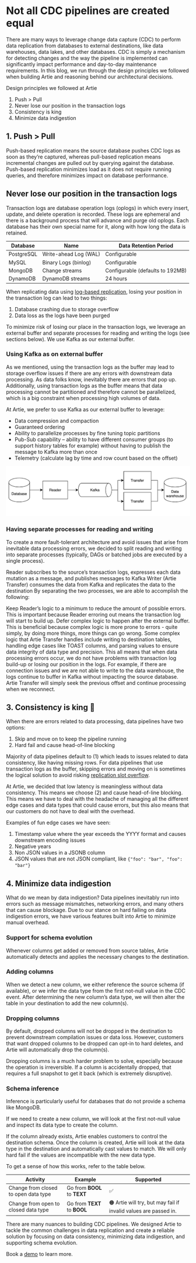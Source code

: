 # Not all CDC pipelines are created equal

There are many ways to leverage change data capture (CDC) to perform data replication from databases to external destinations, like data warehouses, data lakes, and other databases. CDC is simply a mechanism for detecting changes and the way the pipeline is implemented can significantly impact performance and day-to-day maintenance requirements. In this blog, we run through the design principles we followed when building Artie and reasoning behind our architectural decisions.

Design principles we followed at Artie

1. Push > Pull
2. Never lose our position in the transaction logs
3. Consistency is king
4. Minimize data indigestion

## 1. Push > Pull

Push-based replication means the source database pushes CDC logs as soon as they’re captured, whereas pull-based replication means incremental changes are pulled out by querying against the database. Push-based replication minimizes load as it does not require running queries, and therefore minimizes impact on database performance.

## Never lose our position in the transaction logs

Transaction logs are database operation logs (oplogs) in which every insert, update, and delete operation is recorded. These logs are ephemeral and there is a background process that will advance and purge old oplogs. Each database has their own special name for it, along with how long the data is retained.

| Database   | Name                   | Data Retention Period             |
|------------|------------------------|-----------------------------------|
| PostgreSQL | 	Write-ahead Log (WAL) | 	Configurable                     |
| MySQL      | 	Binary Logs (binlog)  | 	Configurable                     |
| MongoDB    | 	Change streams        | 	Configurable (defaults to 192MB) |
| DynamoDB   | 	DynamoDB streams	     | 24 hours                          |

When replicating data using [log-based replication](https://www.artie.com/blogs/introduction-to-database-replication), losing your position in the transaction log can lead to two things:

1. Database crashing due to storage overflow
2. Data loss as the logs have been purged

To minimize risk of losing our place in the transaction logs, we leverage an external buffer and separate processes for reading and writing the logs (see sections below). We use Kafka as our external buffer.

### Using Kafka as on external buffer

As we mentioned, using the transaction logs as the buffer may lead to storage overflow issues if there are any errors with downstream data processing. As data folks know, inevitably there are errors that pop up. Additionally, using transaction logs as the buffer means that data processing cannot be partitioned and therefore cannot be parallelized, which is a big constraint when processing high volumes of data.

At Artie, we prefer to use Kafka as our external buffer to leverage:

* Data compression and compaction
* Guaranteed ordering
* Ability to parallelize processes by fine tuning topic partitions
* Pub-Sub capability – ability to have different consumer groups (to support history tables for example) without having to publish the message to Kafka more than once
* Telemetry (calculate lag by time and row count based on the offset)

![img.png](architecture.png)

### Having separate processes for reading and writing

To create a more fault-tolerant architecture and avoid issues that arise from inevitable data processing errors, we decided to split reading and writing into separate processes (typically, DAGs or batched jobs are executed by a single process).

Reader subscribes to the source’s transaction logs, expresses each data mutation as a message, and publishes messages to Kafka
Writer (Artie Transfer) consumes the data from Kafka and replicates the data to the destination
By separating the two processes, we are able to accomplish the following:

Keep Reader’s logic to a minimum to reduce the amount of possible errors. This is important because Reader erroring out means the transaction log will start to build up.
Defer complex logic to happen after the external buffer. This is beneficial because complex logic is more prone to errors - quite simply, by doing more things, more things can go wrong. Some complex logic that Artie Transfer handles include writing to destination tables, handling edge cases like TOAST columns, and parsing values to ensure data integrity of data type and precision.
This all means that when data processing errors occur, we do not have problems with transaction log build-up or losing our position in the logs. For example, if there are connection issues and we are not able to write to the data warehouse, the logs continue to buffer in Kafka without impacting the source database. Artie Transfer will simply seek the previous offset and continue processing when we reconnect.

## 3. Consistency is king 👑

When there are errors related to data processing, data pipelines have two options:

1. Skip and move on to keep the pipeline running
2. Hard fail and cause head-of-line blocking

Majority of data pipelines default to (1) which leads to issues related to data consistency, like having missing rows. 
For data pipelines that use transaction logs as the buffer, skipping errors and moving on is sometimes the logical solution to avoid risking [replication slot overflow](https://www.artie.com/blogs/preventing-wal-growth-on-postgres-db-running-on-aws-rds#:~:text=Replication%20slot%20overflow%20happens%20when,is%20due%20to%20AWS%20heartbeats.).

At Artie, we decided that low latency is meaningless without data consistency. This means we choose (2) and cause head-of-line blocking. 
This means we have to deal with the headache of managing all the different edge cases and data types that could cause errors, but this also means that our customers do not have to deal with the overhead.

Examples of fun edge cases we have seen:

1. Timestamp value where the year exceeds the YYYY format and causes downstream encoding issues
2. Negative years
3. Non JSON values in a JSONB column
4. JSON values that are not JSON compliant, like `{"foo": "bar", "foo": "bar"}`

## 4. Minimize data indigestion

What do we mean by data indigestion? Data pipelines inevitably run into errors such as message mismatches, networking errors, and many others that can cause blockage. 
Due to our stance on hard failing on data indigestion errors, we have various features built into Artie to minimize manual overhead.

### Support for schema evolution

Whenever columns get added or removed from source tables, Artie automatically detects and applies the necessary changes to the destination.

### Adding columns

When we detect a new column, we either reference the source schema (if available), or we infer the data type from the first not-null value in the CDC event. 
After determining the new column’s data type, we will then alter the table in your destination to add the new column(s).

### Dropping columns

By default, dropped columns will not be dropped in the destination to prevent downstream compilation issues or data loss. However, customers that want dropped columns to be dropped can opt-in to hard deletes, and Artie will automatically drop the column(s).

Dropping columns is a much harder problem to solve, especially because the operation is irreversible. If a column is accidentally dropped, that requires a full snapshot to get it back (which is extremely disruptive).

### Schema inference

Inference is particularly useful for databases that do not provide a schema like MongoDB.

If we need to create a new column, we will look at the first not-null value and inspect its data type to create the column.

If the column already exists, Artie enables customers to control the destination schema. Once the column is created, Artie will look at the data type in the destination and automatically cast values to match. We will only hard fail if the values are incompatible with the new data type.

To get a sense of how this works, refer to the table below.

| Activity                              | Example                       | Supported                                                        |
|---------------------------------------|-------------------------------|------------------------------------------------------------------|
| Change from closed to open data type	 | Go from **BOOL** to **TEXT**	 | ✅                                                                |
| Change from open to closed data type	 | Go from **TEXT** to **BOOL**	 | 🟠 Artie will try, but may fail if invalid values are passed in. |

There are many nuances to building CDC pipelines. We designed Artie to tackle the common challenges in data replication and create a reliable solution by focusing on data consistency, minimizing data indigestion, and supporting schema evolution. 

Book a [demo](https://www.artie.com/contact) to learn more.

